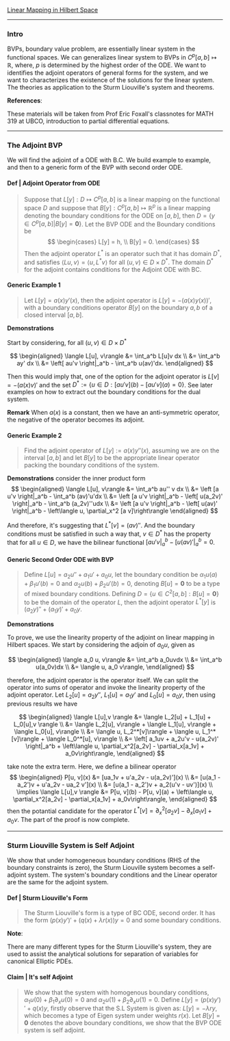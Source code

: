 [Linear Mapping in Hilbert Space](../MATH%20601%20Functional%20Analysis/Linear%20Mapping%20in%20Hilbert%20Space.md)

---
### **Intro**

BVPs, boundary value problem, are essentially linear system in the functional spaces. We can generalizes linear system to BVPs in $C^p[a, b]\mapsto \mathbb R$, where, $p$ is determined by the highest order of the ODE. We want to identifies the adjoint operators of general forms for the system, and we want to characterizes the existence of the solutions for the linear system. The theories as application to the Sturm Liouville's system and theorems. 

**References**: 

These materials will be taken from Prof Eric Foxall's classnotes for MATH 319 at UBCO, introduction to partial differential equations.

----
### **The Adjoint BVP**

We will find the adjoint of a ODE with B.C. We build example to example, and then to a generic form of the BVP with second order ODE. 

#### **Def | Adjoint Operator from ODE**
> Suppose that $L[y]:D\mapsto C^p[a, b]$ is a linear mapping on the functional space $D$ and suppose that $B[y]: C^p[a, b]\mapsto \mathbb R^p$ is a linear mapping denoting the boundary conditions for the ODE on $[a, b]$, then $D = \{y \in C^p[a, b] | B[y] = \mathbf 0\}$. Let the BVP ODE and the Boundary conditions be
> $$
>   \begin{cases}
>         L[y]  = h, 
>         \\
>        B[y] = 0. 
>   \end{cases}
> $$
> Then the adjoint operator $L^*$ is an operator such that it has domain $D^*$, and satisfies $\langle Lu, v\rangle = \langle u,L^* v\rangle$ for all $(u, v)\in D\times D^*$. The domain $D^*$ for the adjoint contains conditions for the Adjoint ODE with BC. 


#### **Generic Example 1**

> Let $L[y] = a(x)y'(x)$, then the adjoint operator is $L[y] = -(a(x)y(x))'$, with a boundary conditions operator $B[y]$ on the boundary $a, b$ of a closed interval $[a, b]$.

**Demonstrations**

Start by considering, for all $(u, v) \in D \times D^*$

$$
\begin{aligned}
    \langle L[u], v\rangle &= \int_a^b L[u]v dx
    \\
    &= 
    \int_a^b ay' dx
    \\
    &= 
    \left[
        au'v    
    \right|_a^b - \int_a^b u(av)'dx. 
\end{aligned}
$$

Then this would imply that, one of the option for the adjoint operator is $L[v] = -(a(x)v)'$ and the set $D^* := \{u\in D : [au'v](b) - [au'v](a) = 0\}$. See later examples on how to extract out the boundary conditions for the dual system. 

**Remark**
When $a(x)$ is a constant, then we have an anti-symmetric operator, the negative of the operator  becomes its adjoint. 

#### **Generic Example 2**

> Find the adjoint operator of $L[y] := a(x)y''(x)$, assuming we are on the interval $[a, b]$ and let $B[y]$ to be the appropriate linear operator packing the boundary conditions of the system. 

**Demonstrations**
consider the inner product form 
$$
\begin{aligned}
    \langle L[u], v\rangle &= \int_a^b au'' v dx
    \\
    &= \left [a u'v \right|_a^b - \int_a^b (av)'u'dx
    \\
    &= \left [a u'v \right|_a^b - \left[
            u(a_2v)'
        \right|_a^b - 
        \int_a^b (a_2v)''udx
    \\
    &= \left [a u'v \right|_a^b - \left[
            u(av)'
        \right|_a^b - 
        \left\langle u, \partial_x^2 [a v]\right\rangle
\end{aligned}
$$

And therefore, it's suggesting that $L^*[v] = (av)''$. And the boundary conditions must be satisfied in such a way that, $v\in D^*$ has the property that for all $u\in D$, we have the bilinear functional $\left [a u'v \right|_a^b - \left[u(av)'\right|_a^b = 0$. 


#### **Generic Second Order ODE with BVP**

> Define $L[u] = a_2u'' + a_1 u' + a_0u$, let the boundary condition be $\alpha_1 u(a) + \beta_1 u'(b) = 0$ and $\alpha_2 u(b) + \beta_2 u'(b) = 0$, denoting $B[u] = \mathbf 0$ to be a type of mixed boundary conditions. Defining $D = \{u \in C^2[a, b] : B[u] = \mathbf 0\}$ to be the domain of the operator $L$, then the adjoint operator $L^*[y]$ is $(a_2y)'' + (a_1y)' + a_0 y$. 

**Demonstrations**

To prove, we use the linearity property of the adjoint on linear mapping in Hilbert spaces. We start by considering the adjoin of $a_0u$, given as 

$$
\begin{aligned}
    \langle a_0 u, v\rangle &= \int_a^b a_0uvdx
    \\
    &= \int_a^b u(a_0v)dx
    \\
    &= \langle u, a_0 v\rangle,
\end{aligned}
$$

therefore, the adjoint operator is the operator itself. We can split the operator into sums of operator and invoke the linearity property of the adjoint operator. Let $L_2[u] = a_2y''$, $L_1[u] = a_1 y'$ and $L_0[u] = a_0y$, then using previous results we have

$$
\begin{aligned}
    \langle L[u],v \rangle &= 
    \langle L_2[u] + L_1[u] + L_0[u],v \rangle
    \\
    &= \langle L_2[u], v\rangle + \langle L_1[u], v\rangle + \langle L_0[u], v\rangle
    \\
    &= \langle u, L_2^*[v]\rangle + \langle u, L_1^*[v]\rangle + \langle L_0^*[u], v\rangle
    \\
    &= \left[
        a_1uv + a_2u'v - u(a_2v)'
    \right|_a^b + 
    \left\langle u, \partial_x^2[a_2v] - \partial_x[a_1v] + a_0v\right\rangle,
\end{aligned}
$$

take note the extra term. Here, we define a bilinear operator
$$
\begin{aligned}
    P[u, v](x) &= [ua_1v + u'a_2v - u(a_2v)'](x)
    \\
    &= [u(a_1 - a_2')v + u'a_2v - ua_2 v'](x)
    \\
    &= [u(a_1 - a_2')v + a_2(u'v - uv')](x)
    \\
    \implies 
    \langle L[u],v \rangle &= P[u, v](b) - P[u, v](a) + 
    \left\langle u, \partial_x^2[a_2v] - \partial_x[a_1v] + a_0v\right\rangle,
\end{aligned}
$$
then the potantial candidate for the operator $L^*[v] = \partial_x^2[a_2v] - \partial_x[a_1v] + a_0v$. The part of the proof is now complete. 

---
### **Sturm Liouville System is Self Adjoint**

We show that under homogeneous boundary conditions (RHS of the boundary constraints is zero), the Sturm Liouville system becomes a self-adjoint system. The system's boundary conditions and the Linear operator are the same for the adjoint system. 

#### **Def | Sturm Liouville's Form**

> The Sturm Liouville's form is a type of BC ODE, second order. It has the form $(p(x)y')' + (q(x) + \lambda r(x))y = 0$ and some boundary conditions. 

**Note**: 

There are many different types for the Sturm Liouville's system, they are used to assist the analytical solutions for separation of variables for canonical Elliptic PDEs. 


#### **Claim | It's self Adjoint**
> We show that the system with homogenous boundary conditions, $\alpha_1 u(0) + \beta_1 \partial_x u(0) = 0$ and $\alpha_2 u(1) + \beta_2 \partial_x u(1) = 0$. Define $L[y] = (p(x)y')' + q(x)y$, firstly observe that the S.L System is given as: $L[y] = -\lambda ry$, which becomes a type of Eigen system under weights $r(x)$. Let $B[y] = \mathbf 0$ denotes the above boundary conditions, we show that the BVP ODE system is self adjoint. 


